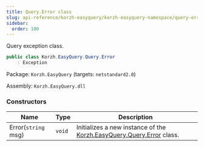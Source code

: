 ```yaml
---
title: Query.Error class
slug: api-reference/korzh-easyquery/korzh-easyquery-namespace/query-error-class
sidebar:
  order: 100
---
```


Query exception class.
```csharp
public class Korzh.EasyQuery.Query.Error
    : Exception

```
Package: `Korzh.EasyQuery` (targets: `netstandard2.0`)

Assembly: `Korzh.EasyQuery.dll`

### Constructors

| Name | Type | Description | 
| --- | --- | --- | 
| Error(`string` msg) | `void` | Initializes a new instance of the [Korzh.EasyQuery.Query.Error](///////////////easyquery/docs/api-reference/korzh-easyquery/korzh-easyquery-namespace/query-class) class. |
